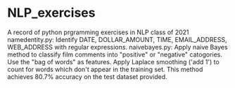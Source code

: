 # NLP_exercises
A record of python prgramming exercises in NLP class of 2021
namedentity.py: Identify DATE, DOLLAR_AMOUNT, TIME, EMAIL_ADDRESS, WEB_ADDRESS with regular expressions.
naivebayes.py: Apply naive Bayes method to classify film comments into "positive" or "negative" catogories. Use the "bag of words" as features. Apply Laplace smoothing ('add 1') to count for words which don't appear in the training set. This method achieves 80.7% accuracy on the test dataset provided.
